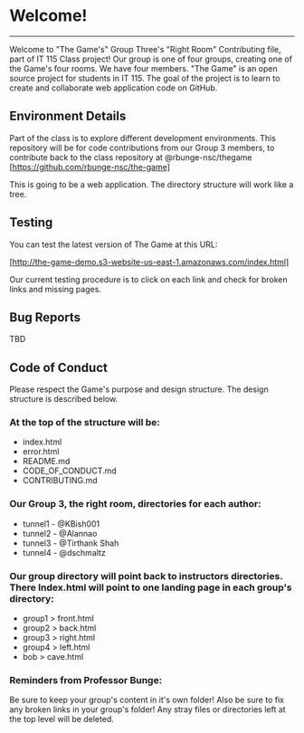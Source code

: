 # Welcome!
---
Welcome to "The Game's" Group Three's "Right Room" Contributing file, part of IT 115 Class project! Our group is one of four groups, creating one of the Game's four rooms.  We have four members. "The Game" is an open source project for students in IT 115. The goal of the project is to learn to create and collaborate web application code on GitHub.

## Environment Details

Part of the class is to explore different development environments. This repository will be for code contributions from our Group 3 members, to contribute back to the class repository at @rbunge-nsc/thegame  [https://github.com/rbunge-nsc/the-game]

This is going to be a web application. The directory structure will work like a tree.

## Testing

You can test the latest version of The Game at this URL:

[http://the-game-demo.s3-website-us-east-1.amazonaws.com/index.html]

Our current testing procedure is to click on each link and check for broken links and missing pages.

## Bug Reports
TBD

## Code of Conduct

Please respect the Game's purpose and design structure. The design structure is described below.

### At the top of the structure will be:

* index.html
* error.html
* README.md
* CODE_OF_CONDUCT.md
* CONTRIBUTING.md

### Our Group 3, the right room, directories for each author:
* tunnel1 - @KBish001
* tunnel2 - @Alannao
* tunnel3 - @Tirthank Shah
* tunnel4 - @dschmaltz

### Our group directory will point back to instructors directories.  There Index.html will point to one landing page in each group's directory:

* group1 > front.html
* group2 > back.html
* group3 > right.html
* group4 > left.html
* bob > cave.html

### Reminders from Professor Bunge:

Be sure to keep your group's content in it's own folder!
Also be sure to fix any broken links in your group's folder!
Any stray files or directories left at the top level will be deleted.
